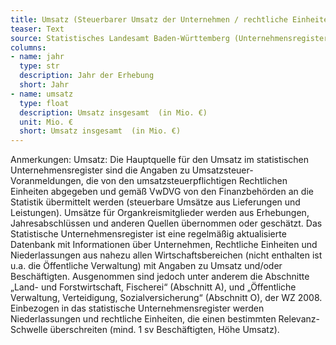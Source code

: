 ```yaml
---
title: Umsatz (Steuerbarer Umsatz der Unternehmen / rechtliche Einheiten)
teaser: Text
source: Statistisches Landesamt Baden-Württemberg (Unternehmensregister)
columns:
- name: jahr
  type: str
  description: Jahr der Erhebung
  short: Jahr
- name: umsatz
  type: float
  description: Umsatz insgesamt  (in Mio. €)
  unit: Mio. €
  short: Umsatz insgesamt  (in Mio. €)
---
```

Anmerkungen:
Umsatz: Die Hauptquelle für den Umsatz im statistischen Unternehmensregister sind die Angaben zu Umsatzsteuer-Voranmeldungen, die von den umsatzsteuerpflichtigen Rechtlichen Einheiten abgegeben und gemäß VwDVG von den Finanzbehörden an die Statistik übermittelt werden (steuerbare Umsätze aus Lieferungen und Leistungen). Umsätze für Organkreismitglieder werden aus Erhebungen, Jahresabschlüssen und anderen Quellen übernommen oder geschätzt. 
Das Statistische Unternehmensregister ist eine regelmäßig aktualisierte Datenbank mit Informationen über Unternehmen, Rechtliche Einheiten und Niederlassungen aus nahezu allen Wirtschaftsbereichen (nicht enthalten ist u.a. die Öffentliche Verwaltung) mit Angaben zu Umsatz und/oder Beschäftigten. Ausgenommen sind jedoch unter anderem die Abschnitte „Land- und Forstwirtschaft, Fischerei“ (Abschnitt A), und „Öffentliche Verwaltung, Verteidigung, Sozialversicherung“ (Abschnitt O), der WZ 2008. Einbezogen in das statistische Unternehmensregister werden Niederlassungen und rechtliche Einheiten, die einen bestimmten Relevanz-Schwelle überschreiten (mind. 1 sv Beschäftigten, Höhe Umsatz).

